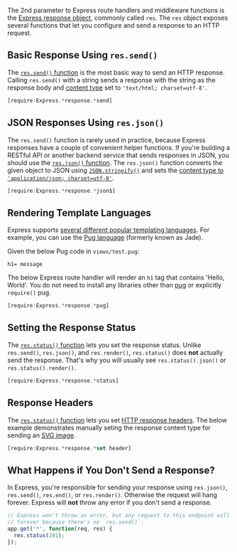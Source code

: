 The 2nd parameter to Express route handlers and middleware functions is the
[Express response object](http://expressjs.com/en/4x/api.html#res), commonly called 
`res`. The `res` object exposes several functions that let you configure and send
a response to an HTTP request.

Basic Response Using `res.send()`
-----------------------------

The [`res.send()` function](http://expressjs.com/en/4x/api.html#res.send) is the 
most basic way to send an HTTP response. Calling `res.send()` with a string sends
a response with the string as the response body and [content type](https://developer.mozilla.org/en-US/docs/Web/HTTP/Headers/Content-Type) set to `'text/html; charset=utf-8'`.

```javascript
[require:Express.*response.*send]
```

JSON Responses Using `res.json()`
---------------------------------

The `res.send()` function is rarely used in practice, because Express responses
have a couple of convenient helper functions. If you're building a RESTful API
or another backend service that sends responses in JSON, you should use the
[`res.json()` function](http://expressjs.com/en/4x/api.html#res.json). The `res.json()` function converts the given object to JSON using [`JSON.stringify()`](http://thecodebarbarian.com/the-80-20-guide-to-json-stringify-in-javascript.html) and sets the [content type to `'application/json; charset=utf-8'`](https://github.com/expressjs/express/blob/e1b45ebd050b6f06aa38cda5aaf0c21708b0c71e/lib/response.js#L263-L265).

```javascript
[require:Express.*response.*json$]
```

Rendering Template Languages
----------------------------

Express supports [several different popular templating languages](https://github.com/expressjs/express/wiki#template-engines). For example,
you can use the [Pug language](https://www.npmjs.com/package/pug) (formerly known as Jade).

Given the below Pug code in `views/test.pug`:

```
h1= message
```

The below Express route handler will render an `h1` tag that contains
'Hello, World'. You do not need to install any libraries other than [pug](https://www.npmjs.com/package/pug) or explicitly `require()` pug.

```javascript
[require:Express.*response.*pug]
```

Setting the Response Status
---------------------------

The [`res.status()` function](http://expressjs.com/en/4x/api.html#res.status) lets you set the response status. Unlike `res.send()`, `res.json()`, and `res.render()`,
`res.status()` does **not** actually send the response. That's why you will
usually see `res.status().json()` or `res.status().render()`.

```javascript
[require:Express.*response.*status]
```

Response Headers
----------------

The [`res.status()` function](http://expressjs.com/en/4x/api.html#res.set) lets you set [HTTP response headers](https://developer.mozilla.org/en-US/docs/Glossary/Response_header). The below example demonstrates manually seting the response content type for sending an [SVG image](https://css-tricks.com/snippets/htaccess/serve-svg-correct-content-type/).

```javascript
[require:Express.*response.*set header]
```

What Happens if You Don't Send a Response?
------------------------------------------

In Express, you're responsible for sending your response using `res.json()`, `res.send()`, `res.end()`, or `res.render()`. Otherwise the request will hang forever. Express will **not** throw any error if you don't send a response.

```javascript
// Express won't throw an error, but any request to this endpoint will hang
// forever because there's no `res.send()`.
app.get('*', function(req, res) {
  res.status(201);
});
```